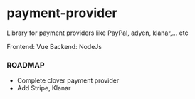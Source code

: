 # payment-provider
Library for payment providers like PayPal, adyen, klanar,... etc

Frontend: Vue
Backend: NodeJs


### ROADMAP
- Complete clover payment provider
- Add Stripe, Klanar
